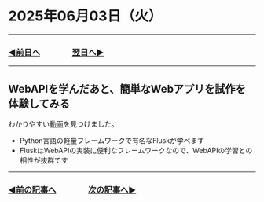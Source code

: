 # 2025年06月03日（火）

---

### [◀️前日へ](https://github.com/yuasys/chatty-journal/blob/main/2025/06/2025-06-02.md)&emsp;&emsp;&emsp;&emsp;[翌日へ▶️](https://github.com/yuasys/chatty-journal/blob/main/2025/06/2025-06-04.md)

---

## WebAPIを学んだあと、簡単なWebアプリを試作を体験してみる

わかりやすい[動画](https://youtu.be/EQIAzH0HvzQ?si=FSLLjywTVgUfcA_F)を見つけました。

<ul>
  <li>Python言語の軽量フレームワークで有名なFluskが学べます</li>
  <li>FluskはWebAPIの実装に便利なフレームワークなので、WebAPIの学習との相性が抜群です</li>  
</ul>


---

### [◀️前の記事へ](https://github.com/yuasys/chatty-journal/blob/main/2025/06/2025-06-02.md)&emsp;&emsp;&emsp;&emsp;[次の記事へ▶️]()
